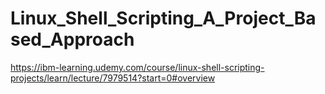 # Linux_Shell_Scripting_A_Project_Based_Approach
https://ibm-learning.udemy.com/course/linux-shell-scripting-projects/learn/lecture/7979514?start=0#overview
